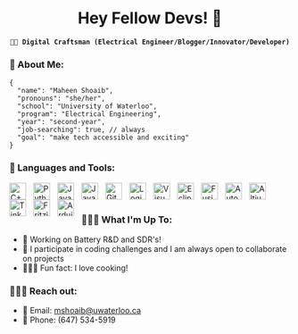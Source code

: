 <h1 align="center">Hey Fellow Devs! 👋</h1>

<p align="center"><strong><code>🌌💡 Digital Craftsman (Electrical Engineer/Blogger/Innovator/Developer)</code></strong></p>

### 🚀 About Me:
```
{
  "name": "Maheen Shoaib",
  "pronouns": "she/her",
  "school": "University of Waterloo",
  "program": "Electrical Engineering",
  "year": "second-year",
  "job-searching": true, // always
  "goal": "make tech accessible and exciting"
}
```

### 🧰 Languages and Tools:
<img align="left" alt="C++" width="30px" style="padding-right:10px;" src="https://cdn.jsdelivr.net/gh/devicons/devicon/icons/cplusplus/cplusplus-line.svg" />
<img align="left" alt="Python" width="30px" style="padding-right:10px;" src="https://cdn.jsdelivr.net/gh/devicons/devicon/icons/python/python-plain.svg" />
<img align="left" alt="Java" width="30px" style="padding-right:10px;" src="https://cdn.jsdelivr.net/gh/devicons/devicon/icons/java/java-original.svg"/>
<img align="left" alt="JavaScript" width="30px" style="padding-right:10px;" src="https://cdn.jsdelivr.net/gh/devicons/devicon/icons/javascript/javascript-plain.svg" />
<img align="left" alt="GitHub" width="30px" style="padding-right:10px;" src="https://cdn.jsdelivr.net/gh/devicons/devicon/icons/github/github-original.svg" />
<img align="left" alt="Logisim" width="30px" style="padding-right:10px;" src="https://www.zwodnik.com/media/cache/76/8d/768db29f9bc33bdabac826fcfac3b240.png" />
<img align="left" alt="Visual Studio Code" width="30px" style="padding-right:10px;" src="https://code.visualstudio.com/assets/images/code-stable.png" />
<img align="left" alt="Eclipse" width="30px" style="padding-right:10px;" src="https://cdn.freebiesupply.com/logos/large/2x/eclipse-11-logo-png-transparent.png" />
<img align="left" alt="Fusion 360" width="30px" style="padding-right:10px;" src="https://img.icons8.com/color/452/autodesk-fusion-360.png" />
<img align="left" alt="AutoCAD" width="30px" style="padding-right:10px;" src="https://logos-world.net/wp-content/uploads/2020/12/Autocad-Logo.png" />
<img align="left" alt="Altium Designer" width="30px" style="padding-right:10px;" src="https://assets.website-files.com/5cd19234373c953dced9a059/5ce4072d367ffb442822f2d3_Logo%20Altium%20Designer.png" />
<img align="left" alt="TinkerCAD" width="30px" style="padding-right:10px;" src="https://morseinstitute.org/wp-content/uploads/2017/12/logo-tinkercad-256.png" />
<img align="left" alt="Fritzing" width="30px" style="padding-right:10px;" src="https://cdn.sparkfun.com/assets/5/3/4/3/1/52b1e48a757b7f28448b4567.png" />
<img align="left" alt="Arduino IDE" width="30px" style="padding-right:10px;" src="https://logos-download.com/wp-content/uploads/2016/09/Arduino_logo.png" />
<br />
<br />

### 👩‍💻✨ What I'm Up To:
- 📱 Working on Battery R&D and SDR's!
- 👯 I participate in coding challenges and I am always open to collaborate on projects
- 🍔🥗🍜 Fun fact: I love cooking!

### 📧🤝🌐 Reach out:
- 📧 Email: mshoaib@uwaterloo.ca
- 📱 Phone: (647) 534-5919
